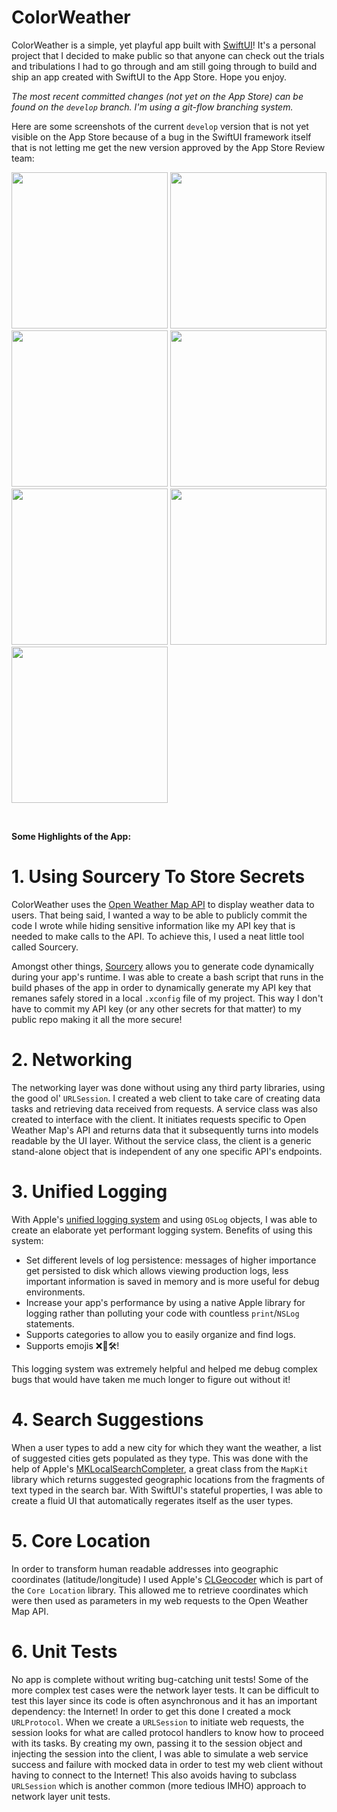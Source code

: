 # ColorWeather
ColorWeather is a simple, yet playful app built with [SwiftUI](https://developer.apple.com/documentation/swiftui)! It's a personal project that I decided to make public so that anyone can check out the trials and tribulations I had to go through and am still going through to build and ship an app created with SwiftUI to the App Store. Hope you enjoy.

*The most recent committed changes (not yet on the App Store) can be found on the `develop` branch. I'm using a git-flow branching system.*


Here are some screenshots of the current `develop` version that is not yet visible on the App Store because of a bug in the SwiftUI framework itself that is not letting me get the new version approved by the App Store Review team:


<img src="https://github.com/iOSMoonSand/ColorWeather/blob/master/appstore-screenshots/0x0ss-P3.jpg?raw=true" width="250"/> <img src="https://github.com/iOSMoonSand/ColorWeather/blob/master/appstore-screenshots/0x0ss-P3%20(1).jpg?raw=true" width="250"/> <img src="https://github.com/iOSMoonSand/ColorWeather/blob/master/appstore-screenshots/0x0ss-P3%20(2).jpg?raw=true" width="250"/> <img src="https://github.com/iOSMoonSand/ColorWeather/blob/master/appstore-screenshots/0x0ss-P3%20(3).jpg?raw=true" width="250"/> <img src="https://github.com/iOSMoonSand/ColorWeather/blob/master/appstore-screenshots/0x0ss-P3%20(4).jpg?raw=true" width="250"/> <img src="https://github.com/iOSMoonSand/ColorWeather/blob/master/appstore-screenshots/0x0ss-P3%20(5).jpg?raw=true" width="250"/> <img src="https://github.com/iOSMoonSand/ColorWeather/blob/master/appstore-screenshots/0x0ss-P3%20(6).jpg?raw=true" width="250"/>

<br>

**Some Highlights of the App:**

# 1. Using Sourcery To Store Secrets
ColorWeather uses the [Open Weather Map API](https://openweathermap.org/) to display weather data to users. That being said, I wanted a way to be able to publicly commit the code I wrote while hiding sensitive information like my API key that is needed to make calls to the API. To achieve this, I used a neat little tool called Sourcery.

Amongst other things, [Sourcery](https://github.com/krzysztofzablocki/Sourcery) allows you to generate code dynamically during your app's runtime. I was able to create a bash script that runs in the build phases of the app in order to dynamically generate my API key that remanes safely stored in a local `.xconfig` file of my project. This way I don't have to commit my API key (or any other secrets for that matter) to my public repo making it all the more secure!

# 2. Networking
The networking layer was done without using any third party libraries, using the good ol' `URLSession`. I created a web client to take care of creating data tasks and retrieving data received from requests. A service class was also created to interface with the client. It initiates requests specific to Open Weather Map's API and returns data that it subsequently turns into models readable by the UI layer. Without the service class, the client is a generic stand-alone object that is independent of any one specific API's endpoints.

# 3. Unified Logging
With Apple's [unified logging system](https://developer.apple.com/documentation/os/logging) and using `OSLog` objects, I was able to create an elaborate yet performant logging system. Benefits of using this system:
* Set different levels of log persistence: messages of higher importance get persisted to disk which allows viewing production logs, less important information is saved in memory and is more useful for debug environments.
* Increase your app's performance by using a native Apple library for logging rather than polluting your code with countless `print`/`NSLog` statements.
* Supports categories to allow you to easily organize and find logs.
* Supports emojis ❌🔵🛠!

This logging system was extremely helpful and helped me debug complex bugs that would have taken me much longer to figure out without it!

# 4. Search Suggestions
When a user types to add a new city for which they want the weather, a list of suggested cities gets populated as they type. This was done with the help of Apple's [MKLocalSearchCompleter](https://developer.apple.com/documentation/mapkit/mklocalsearchcompleter), a great class from the `MapKit` library which returns suggested geographic locations from the fragments of text typed in the search bar. With SwiftUI's stateful properties, I was able to create a fluid UI that automatically regerates itself as the user types.

# 5. Core Location
In order to transform human readable addresses into geographic coordinates (latitude/longitude) I used Apple's [CLGeocoder](https://developer.apple.com/documentation/corelocation/clgeocoder) which is part of the `Core Location` library. This allowed me to retrieve coordinates which were then used as parameters in my web requests to the Open Weather Map API.

# 6. Unit Tests
No app is complete without writing bug-catching unit tests! Some of the more complex test cases were the network layer tests. It can be difficult to test this layer since its code is often asynchronous and it has an important dependency: the Internet! In order to get this done I created a mock `URLProtocol`. When we create a `URLSession` to initiate web requests, the session looks for what are called protocol handlers to know how to proceed with its tasks. By creating my own, passing it to the session object and injecting the session into the client, I was able to simulate a web service success and failure with mocked data in order to test my web client without having to connect to the Internet! This also avoids having to subclass `URLSession` which is another common (more tedious IMHO) approach to network layer unit tests.
